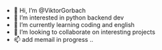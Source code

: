 - 👋 Hi, I’m @ViktorGorbach
- 👀 I’m interested in python backend dev
- 🌱 I’m currently learning coding and english  
- 💞️ I’m looking to collaborate on interesting projects
- 📫 add memail in progress ..

<!---
ViktorGorbach/ViktorGorbach is a ✨ special ✨ repository because its `README.md` (this file) appears on your GitHub profile.
You can click the Preview link to take a look at your changes.
--->
